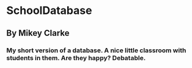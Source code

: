 # SchoolDatabase

## By Mikey Clarke

### My short version of a database. A nice little classroom with students in them. Are they happy? Debatable. 